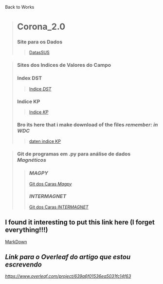 Back to Works
> # Corona_2.0
>### Site para os Dados
>>[DatasSUS](http://tabnet.datasus.gov.br/cgi/tabcgi.exe?sim/cnv/obt10uf.)

> ### Sites dos Indices de Valores do Campo
> ### Index DST
>> [Indice _DST_](https://wdc.kugi.kyoto-u.ac.jp/dst_final/index.html)
> ### Indice KP
>> [Indice _KP_](https://www.gfz-potsdam.de/en/section/geomagnetism/data-products-services/geomagnetic-kp-index)
> ### Bro its here that i make download of the files _remember: in WDC_
>> [daten indice KP](https://kp.gfz-potsdam.de/daten)

> ### Git de programas em .py para análise de dados *Magnéticos*
>> ### *MAGPY*
>> [Git dos Caras *Magpy*](https://github.com/geomagpy/magpy)
>> ### *INTERMAGNET*
>> [Git dos Caras *_INTERMAGNET_*](https://github.com/INTERMAGNET/geomag-lib-python)

## I found it interesting to put this link here (I forget everything!!!)
[MarkDown](https://www.markdownguide.org/basic-syntax/#links)

## *Link para o Overleaf do artigo que estou escrevendo*
_https://www.overleaf.com/project/639a6f01536ea5031fc14f63_
